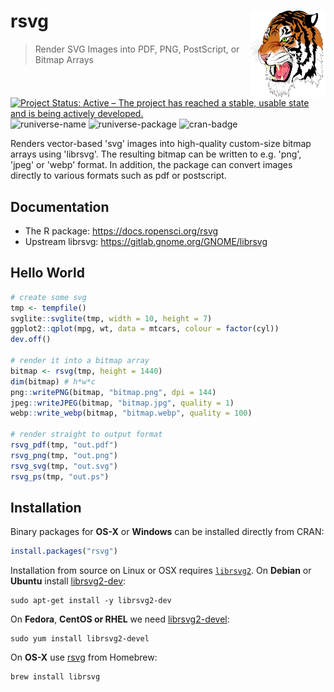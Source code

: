 # rsvg <img src="man/figures/logo.svg" align="right" alt="logo" width="120" height = "139" style = "border: none; float: right;">

> Render SVG Images into PDF, PNG, PostScript, or Bitmap Arrays

<!-- badges: start -->
[![Project Status: Active – The project has reached a stable, usable state and is being actively developed.](https://www.repostatus.org/badges/latest/active.svg)](https://www.repostatus.org/#active)
![runiverse-name](https://ropensci.r-universe.dev/badges/:name)
![runiverse-package](https://ropensci.r-universe.dev/badges/rsvg)
![cran-badge](http://www.r-pkg.org/badges/version/rsvg)
<!-- badges: end -->

Renders vector-based 'svg' images into high-quality custom-size bitmap
arrays using 'librsvg'. The resulting bitmap can be written to e.g. 'png', 'jpeg'
or 'webp' format. In addition, the package can convert images directly to various
formats such as pdf or postscript.

## Documentation

 - The R package: https://docs.ropensci.org/rsvg
 - Upstream librsvg: https://gitlab.gnome.org/GNOME/librsvg

## Hello World

```r
# create some svg
tmp <- tempfile()
svglite::svglite(tmp, width = 10, height = 7)
ggplot2::qplot(mpg, wt, data = mtcars, colour = factor(cyl))
dev.off()

# render it into a bitmap array
bitmap <- rsvg(tmp, height = 1440)
dim(bitmap) # h*w*c
png::writePNG(bitmap, "bitmap.png", dpi = 144)
jpeg::writeJPEG(bitmap, "bitmap.jpg", quality = 1)
webp::write_webp(bitmap, "bitmap.webp", quality = 100)

# render straight to output format
rsvg_pdf(tmp, "out.pdf")
rsvg_png(tmp, "out.png")
rsvg_svg(tmp, "out.svg")
rsvg_ps(tmp, "out.ps")
```

## Installation

Binary packages for __OS-X__ or __Windows__ can be installed directly from CRAN:

```r
install.packages("rsvg")
```

Installation from source on Linux or OSX requires [`librsvg2`](https://wiki.gnome.org/Projects/LibRsvg). On __Debian__ or __Ubuntu__ install [librsvg2-dev](https://packages.debian.org/testing/librsvg2-dev):

```
sudo apt-get install -y librsvg2-dev
```

On __Fedora__, __CentOS or RHEL__ we need [librsvg2-devel](https://src.fedoraproject.org/rpms/librsvg2):

```
sudo yum install librsvg2-devel
````

On __OS-X__ use [rsvg](https://github.com/Homebrew/homebrew-core/blob/master/Formula/librsvg.rb) from Homebrew:

```
brew install librsvg
```
